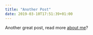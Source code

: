 ```yaml
---
title: "Another Post"
date: 2019-03-10T17:51:39+01:00
---
```


Another great post, read more [about me](/about)?